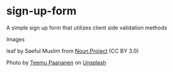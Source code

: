 # sign-up-form

A simple sign up form that utilizes client side validation methods

Images <br>

leaf by Saeful Muslim from <a href="https://thenounproject.com/browse/icons/term/leaf/" target="_blank" title="leaf Icons">Noun Project</a> (CC BY 3.0)

Photo by <a href="https://unsplash.com/@xteemu?utm_source=unsplash&utm_medium=referral&utm_content=creditCopyText">Teemu Paananen</a> on <a href="https://unsplash.com/photos/OOE4xAnBhKo?utm_source=unsplash&utm_medium=referral&utm_content=creditCopyText">Unsplash</a>